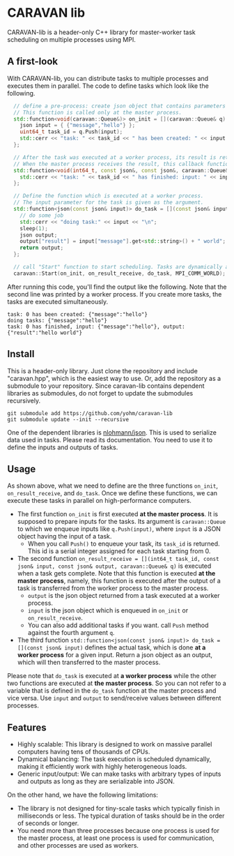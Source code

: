 # CARAVAN lib

CARAVAN-lib is a header-only C++ library for master-worker task scheduling on multiple processes using MPI.


## A first-look

With CARAVAN-lib, you can distribute tasks to multiple processes and executes them in parallel. The code to define tasks which look like the following.

```cpp
  // define a pre-process: create json object that contains parameters of tasks
  // This function is called only at the master process.
  std::function<void(caravan::Queue&)> on_init = [](caravan::Queue& q) {
    json input = { {"message","hello"} };
    uint64_t task_id = q.Push(input);
    std::cerr << "task: " << task_id << " has been created: " << input << "\n";
  };

  // After the task was executed at a worker process, its result is returned to the master process.
  // When the master process receives the result, this callback function is called at the master process.
  std::function<void(int64_t, const json&, const json&, caravan::Queue&)> on_result_receive = [](int64_t task_id, const json& input, const json& output, caravan::Queue& q) {
    std::cerr << "task: " << task_id << " has finished: input: " << input << ", output: " << output << "\n";
  };

  // Define the function which is executed at a worker process.
  // The input parameter for the task is given as the argument.
  std::function<json(const json& input)> do_task = [](const json& input) {
    // do some job
    std::cerr << "doing task:" << input << "\n";
    sleep(1);
    json output;
    output["result"] = input["message"].get<std::string>() + " world";
    return output;
  };

  // call "Start" function to start scheduling. Tasks are dynamically allocated to worker processes.
  caravan::Start(on_init, on_result_receive, do_task, MPI_COMM_WORLD);
```

After running this code, you'll find the output like the following. Note that the second line was printed by a worker process.
If you create more tasks, the tasks are executed simultaneously.

```
task: 0 has been created: {"message":"hello"}
doing tasks: {"message":"hello"}
task: 0 has finished, input: {"message":"hello"}, output: {"result":"hello world"}
```


## Install

This is a header-only library. Just clone the repository and include "caravan.hpp", which is the easiest way to use.
Or, add the repository as a submodule to your repository.
Since caravan-lib contains dependent libraries as submodules, do not forget to update the submodules recursively.

```shell
git submodule add https://github.com/yohm/caravan-lib
git submodule update --init --recursive
```

One of the dependent libraries is [nlohmann/json](https://github.com/nlohmann/json).
This is used to serialize data used in tasks. Please read its documentation. You need to use it to define the inputs and outputs of tasks.

## Usage

As shown above, what we need to define are the three functions `on_init`, `on_result_receive`, and `do_task`. Once we define these functions, we can execute these tasks in parallel on high-performance computers.

- The first function `on_init` is first executed **at the master process**. It is supposed to prepare inputs for the tasks. Its argument is `caravan::Queue` to which we enqueue inputs like `q.Push(input)`, where `input` is a JSON object having the input of a task.
    - When you call `Push()` to enqueue your task, its `task_id` is returned. This id is a serial integer assigned for each task starting from 0.
- The second function `on_result_receive = [](int64_t task_id, const json& input, const json& output, caravan::Queue& q)` is executed when a task gets complete. Note that this function is executed **at the master process**, namely, this function is executed after the output of a task is transferred from the worker process to the master process.
    - `output` is the json object returned from a task executed at a worker process.
    - `input` is the json object which is enqueued in `on_init` or `on_result_receive`.
    - You can also add additional tasks if you want. call `Push` method against the fourth argument `q`.
- The third function `std::function<json(const json& input)> do_task = [](const json& input)` defines the actual task, which is done **at a worker process** for a given input. Return a json object as an output, which will then transferred to the master process.

Please note that `do_task` is executed at **a worker process** while the other two functions are executed at **the master process**. So you can not refer to a variable that is defined in the `do_task` function at the master process and vice versa. Use `input` and `output` to send/receive values between different processes.

## Features

- Highly scalable: This library is designed to work on massive parallel computers having tens of thousands of CPUs.
- Dynamical balancing: The task execution is scheduled dynamically, making it efficiently work with highly heterogeneous loads.
- Generic input/output: We can make tasks with arbitrary types of inputs and outputs as long as they are serializable into JSON.

On the other hand, we have the following limitations:

- The library is not designed for tiny-scale tasks which typically finish in milliseconds or less. The typical duration of tasks should be in the order of seconds or longer.
- You need more than three processes because one process is used for the master process, at least one process is used for communication, and other processes are used as workers.
